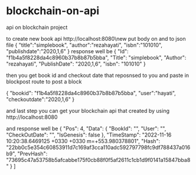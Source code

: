 # blockchain-on-api
api on blockchain project 


to create new book api
http://localhost:8080\new
put body on and to json file 
{
"title":"simplebook",
"author":"rezahayati",
"isbn":"101010",
"publishdate":"2020,1,6"
}
response well be
{
    "Id": "f1b4a5f8228da4c8960b37b8b87b5bba",
    "Title": "simplebook",
    "Author": "rezahayati",
    "PublishDate": "2020,1,6",
    "isbn": "101010"
}



then you get book id and checkout date that reposnsed to you and paste in blockpost route to post a block

{
   "bookid": "f1b4a5f8228da4c8960b37b8b87b5bba",
   "user":"hayati",
   "checkoutdate":"2020,1,6"
}



and last step you can get your blockchain api that created by using 
http://localhost:8080

and response well be 
   {
        "Pos": 4,
        "Data": {
            "BookId": "",
            "User": "",
            "CheckOutDate": "",
            "IsGenesis": false
        },
        "TimeStamp": "2022-11-16 10:20:38.6469125 +0330 +0330 m=+553.980378801",
        "Hash": "22bb0c5e354c60853911d7c169af3cca110adc592797798fc9df788437a016b9",
        "PrevHash": "73695c47a53758b5afcabbe175f0cb88f0f5af2611c1cb1d9f0141a15847bba8"
    }
]
